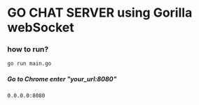 # GO CHAT SERVER using Gorilla webSocket
### how to run?
~~~
go run main.go
~~~
##### Go to Chrome enter "your_url:8080"
~~~
0.0.0.0:8080
~~~
